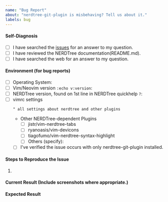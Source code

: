 ```yaml
---
name: "Bug Report"
about: "nerdtree-git-plugin is misbehaving? Tell us about it."
labels: bug
---
```

<!-- Attention! Please Read!

Please fill out ALL the information below so that the issue can be fully
understood. Omitting information will delay the resolution of your issue. It
will be labeled "Needs More Info", and may be closed until there is enough
information.

Keep in mind that others may have the same question in the future. The better
your information, the more likely they'll be able to help themselves. -->

#### Self-Diagnosis
<!-- Check the boxes after creating the issue, or use [x]. -->
- [ ] I have searched the [issues](https://github.com/Xuyuanp/nerdtree-git-plugin/issues) for an answer to my question.
- [ ] I have reviewed the NERDTree documentation(README.md).
- [ ] I have searched the web for an answer to my question.

#### Environment (for bug reports)
- [ ] Operating System: 
- [ ] Vim/Neovim version `:echo v:version`: 
- [ ] NERDTree version, found on 1st line in NERDTree quickhelp `?`: 
- [ ] vimrc settings
    ```vim
    " all settings about nerdtree and other plugins
    ```
    - Other NERDTree-dependent Plugins
        - [ ] jistr/vim-nerdtree-tabs
        - [ ] ryanoasis/vim-devicons
        - [ ] tiagofumo/vim-nerdtree-syntax-highlight
        - [ ] Others (specify): 
    - [ ] I've verified the issue occurs with only nerdtree-git-plugin installed.

#### Steps to Reproduce the Issue
1. 

#### Current Result (Include screenshots where appropriate.)

#### Expected Result

